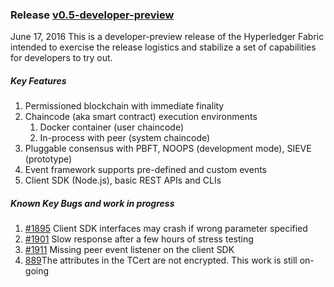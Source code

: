 ### Release [v0.5-developer-preview](https://github.com/hyperledger/fabric/tree/v0.5-developer-preview)
June 17, 2016 This is a developer-preview release of the Hyperledger Fabric intended to exercise the release logistics and stabilize a set of capabilities for developers to try out. 

##### Key Features
1. Permissioned blockchain with immediate finality
1. Chaincode (aka smart contract) execution environments
   1. Docker container (user chaincode)
   1. In-process with peer (system chaincode)
1. Pluggable consensus with PBFT, NOOPS (development mode), SIEVE (prototype)
1. Event framework supports pre-defined and custom events
1. Client SDK (Node.js), basic REST APIs and CLIs

##### Known Key Bugs and work in progress
1. [#1895](https://github.com/hyperledger/fabric/issues/1895) Client SDK interfaces may crash if wrong parameter specified
1. [#1901](https://github.com/hyperledger/fabric/issues/1901) Slow response after a few hours of stress testing
1. [#1911](https://github.com/hyperledger/fabric/issues/1911) Missing peer event listener on the client SDK
1. [889](https://github.com/hyperledger/fabric/issues/889)The attributes in the TCert are not encrypted. This work is still on-going


